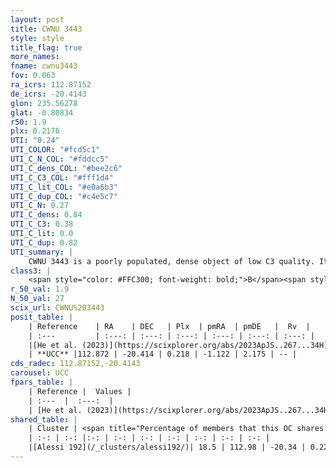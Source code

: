 ```yaml
---
layout: post
title: CWNU 3443
style: style
title_flag: true
more_names: 
fname: cwnu3443
fov: 0.063
ra_icrs: 112.87152
de_icrs: -20.4143
glon: 235.56278
glat: -0.80834
r50: 1.9
plx: 0.2176
UTI: "0.24"
UTI_COLOR: "#fcd5c1"
UTI_C_N_COL: "#fddcc5"
UTI_C_dens_COL: "#bee2c6"
UTI_C_C3_COL: "#fff1d4"
UTI_C_lit_COL: "#e0a6b3"
UTI_C_dup_COL: "#c4e5c7"
UTI_C_N: 0.27
UTI_C_dens: 0.84
UTI_C_C3: 0.38
UTI_C_lit: 0.0
UTI_C_dup: 0.82
UTI_summary: |
    CWNU 3443 is a poorly populated, dense object of low C3 quality. It was recently reported in the literature.<br><br>This is very likely a unique object, which shares a small percentage of members with at least one previously reported entry.
class3: |
    <span style="color: #FFC300; font-weight: bold;">B</span><span style="color: red; font-weight: bold;">C</span>
r_50_val: 1.9
N_50_val: 27
scix_url: CWNU%203443
posit_table: |
    | Reference    | RA    | DEC   | Plx  | pmRA  | pmDE   |  Rv  |
    | :---         | :---: | :---: | :---: | :---: | :---: | :---: |
    |[He et al. (2023)](https://scixplorer.org/abs/2023ApJS..267...34H) | 112.871 | -20.418 | 0.245 | -1.151 | 2.181 | -- |
    | **UCC** |112.872 | -20.414 | 0.218 | -1.122 | 2.175 | -- | 
cds_radec: 112.87152,-20.4143
carousel: UCC
fpars_table: |
    | Reference |  Values |
    | :---  |  :---:  |
    | [He et al. (2023)](https://scixplorer.org/abs/2023ApJS..267...34H) | `A0=1.4, m-M=13.35, logA=8.9` |
shared_table: |
    | Cluster | <span title="Percentage of members that this OC shares with the ones listed">%</span>   | RA   | DEC   | Plx   | pmRA  | pmDE  | Rv | UTI |
    | :-: | :-: |:-: | :-: | :-: | :-: | :-: | :-: | :-: |
    |[Alessi 192](/_clusters/alessi192/)| 18.5 | 112.98 | -20.34 | 0.22 | -1.08 | 2.45 | -- |0.03 |
---
```

